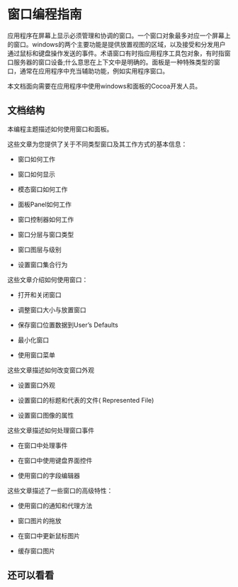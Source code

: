 # 窗口编程指南

应用程序在屏幕上显示必须管理和协调的窗口。一个窗口对象最多对应一个屏幕上的窗口。windows的两个主要功能是提供放置视图的区域，以及接受和分发用户通过鼠标和键盘操作发送的事件。术语窗口有时指应用程序工具包对象，有时指窗口服务器的窗口设备;什么意思在上下文中是明确的。面板是一种特殊类型的窗口，通常在应用程序中充当辅助功能，例如实用程序窗口。

本文档面向需要在应用程序中使用windows和面板的Cocoa开发人员。


##  文档结构

本编程主题描述如何使用窗口和面板。

这些文章为您提供了关于不同类型窗口及其工作方式的基本信息：

- 窗口如何工作

- 窗口如何显示

- 模态窗口如何工作

- 面板Panel如何工作

- 窗口控制器如何工作
 
- 窗口分层与窗口类型
 
- 窗口图层与级别
 
- 设置窗口集合行为
 
 这些文章介绍如何使用窗口：
 
 - 打开和关闭窗口

 - 调整窗口大小与放置窗口

 - 保存窗口位置数据到User’s Defaults

 - 最小化窗口

 - 使用窗口菜单

 这些文章描述如何改变窗口外观
 
 - 设置窗口外观

 - 设置窗口的标题和代表的文件( Represented File)

 - 设置窗口图像的属性

 这些文章描述如何处理窗口事件
 
- 在窗口中处理事件

- 在窗口中使用键盘界面控件

- 使用窗口的字段编辑器

这些文章描述了一些窗口的高级特性：

- 使用窗口的通知和代理方法

- 窗口图片的拖放

- 在窗口中更新鼠标图片

- 缓存窗口图片

## 还可以看看




